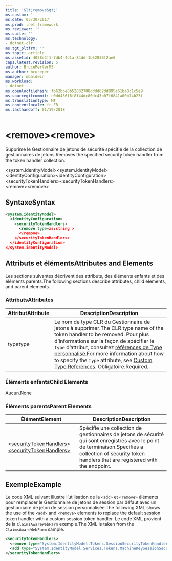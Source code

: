 ```yaml
---
title: '&lt;remove&gt;'
ms.custom: ''
ms.date: 03/30/2017
ms.prod: .net-framework
ms.reviewer: ''
ms.suite: ''
ms.technology:
- dotnet-clr
ms.tgt_pltfrm: ''
ms.topic: article
ms.assetid: 4058e2f1-7db4-4d1a-84dd-1b52836f2ae6
caps.latest.revision: 5
author: BrucePerlerMS
ms.author: bruceper
manager: mbaldwin
ms.workload:
- dotnet
ms.openlocfilehash: fb62bbe8b52032708dddd62dd895e61ba8c1c5e9
ms.sourcegitcommit: c0dd436f6f8f44dc80dc43b07f6841a00b74b23f
ms.translationtype: MT
ms.contentlocale: fr-FR
ms.lasthandoff: 01/19/2018
---
```

# <a name="ltremovegt"></a><span data-ttu-id="42cdc-102">&lt;remove&gt;</span><span class="sxs-lookup"><span data-stu-id="42cdc-102">&lt;remove&gt;</span></span>
<span data-ttu-id="42cdc-103">Supprime le Gestionnaire de jetons de sécurité spécifié de la collection de gestionnaires de jetons.</span><span class="sxs-lookup"><span data-stu-id="42cdc-103">Removes the specified security token handler from the token handler collection.</span></span>  
  
 <span data-ttu-id="42cdc-104">\<system.identityModel></span><span class="sxs-lookup"><span data-stu-id="42cdc-104">\<system.identityModel></span></span>  
<span data-ttu-id="42cdc-105">\<identityConfiguration></span><span class="sxs-lookup"><span data-stu-id="42cdc-105">\<identityConfiguration></span></span>  
<span data-ttu-id="42cdc-106">\<securityTokenHandlers></span><span class="sxs-lookup"><span data-stu-id="42cdc-106">\<securityTokenHandlers></span></span>  
<span data-ttu-id="42cdc-107">\<remove></span><span class="sxs-lookup"><span data-stu-id="42cdc-107">\<remove></span></span>  
  
## <a name="syntax"></a><span data-ttu-id="42cdc-108">Syntaxe</span><span class="sxs-lookup"><span data-stu-id="42cdc-108">Syntax</span></span>  
  
```xml  
<system.identityModel>  
  <identityConfiguration>  
    <securityTokenHandlers>  
      <remove type=xs:string >  
      </remove>  
    </securityTokenHandlers>  
  </identityConfiguration>  
</system.identityModel>  
```  
  
## <a name="attributes-and-elements"></a><span data-ttu-id="42cdc-109">Attributs et éléments</span><span class="sxs-lookup"><span data-stu-id="42cdc-109">Attributes and Elements</span></span>  
 <span data-ttu-id="42cdc-110">Les sections suivantes décrivent des attributs, des éléments enfants et des éléments parents.</span><span class="sxs-lookup"><span data-stu-id="42cdc-110">The following sections describe attributes, child elements, and parent elements.</span></span>  
  
### <a name="attributes"></a><span data-ttu-id="42cdc-111">Attributs</span><span class="sxs-lookup"><span data-stu-id="42cdc-111">Attributes</span></span>  
  
|<span data-ttu-id="42cdc-112">Attribut</span><span class="sxs-lookup"><span data-stu-id="42cdc-112">Attribute</span></span>|<span data-ttu-id="42cdc-113">Description</span><span class="sxs-lookup"><span data-stu-id="42cdc-113">Description</span></span>|  
|---------------|-----------------|  
|<span data-ttu-id="42cdc-114">type</span><span class="sxs-lookup"><span data-stu-id="42cdc-114">type</span></span>|<span data-ttu-id="42cdc-115">Le nom de type CLR du Gestionnaire de jetons à supprimer.</span><span class="sxs-lookup"><span data-stu-id="42cdc-115">The CLR type name of the token handler to be removed.</span></span> <span data-ttu-id="42cdc-116">Pour plus d’informations sur la façon de spécifier le `type` d’attribut, consultez [références de Type personnalisé](http://msdn.microsoft.com/library/7286d2e3-c63d-49fd-abdc-ce2705f22c24).</span><span class="sxs-lookup"><span data-stu-id="42cdc-116">For more information about how to specify the `type` attribute, see [Custom Type References](http://msdn.microsoft.com/library/7286d2e3-c63d-49fd-abdc-ce2705f22c24).</span></span> <span data-ttu-id="42cdc-117">Obligatoire.</span><span class="sxs-lookup"><span data-stu-id="42cdc-117">Required.</span></span>|  
  
### <a name="child-elements"></a><span data-ttu-id="42cdc-118">Éléments enfants</span><span class="sxs-lookup"><span data-stu-id="42cdc-118">Child Elements</span></span>  
 <span data-ttu-id="42cdc-119">Aucun.</span><span class="sxs-lookup"><span data-stu-id="42cdc-119">None</span></span>  
  
### <a name="parent-elements"></a><span data-ttu-id="42cdc-120">Éléments parents</span><span class="sxs-lookup"><span data-stu-id="42cdc-120">Parent Elements</span></span>  
  
|<span data-ttu-id="42cdc-121">Élément</span><span class="sxs-lookup"><span data-stu-id="42cdc-121">Element</span></span>|<span data-ttu-id="42cdc-122">Description</span><span class="sxs-lookup"><span data-stu-id="42cdc-122">Description</span></span>|  
|-------------|-----------------|  
|[<span data-ttu-id="42cdc-123">\<securityTokenHandlers></span><span class="sxs-lookup"><span data-stu-id="42cdc-123">\<securityTokenHandlers></span></span>](../../../../../docs/framework/configure-apps/file-schema/windows-identity-foundation/securitytokenhandlers.md)|<span data-ttu-id="42cdc-124">Spécifie une collection de gestionnaires de jetons de sécurité qui sont enregistrés avec le point de terminaison.</span><span class="sxs-lookup"><span data-stu-id="42cdc-124">Specifies a collection of security token handlers that are registered with the endpoint.</span></span>|  
  
## <a name="example"></a><span data-ttu-id="42cdc-125">Exemple</span><span class="sxs-lookup"><span data-stu-id="42cdc-125">Example</span></span>  
 <span data-ttu-id="42cdc-126">Le code XML suivant illustre l’utilisation de la `<add>` et `<remove>` éléments pour remplacer le Gestionnaire de jetons de session par défaut avec un gestionnaire de jeton de session personnalisée.</span><span class="sxs-lookup"><span data-stu-id="42cdc-126">The following XML shows the use of the `<add>` and `<remove>` elements to replace the default session token handler with a custom session token handler.</span></span> <span data-ttu-id="42cdc-127">Le code XML provient de la `ClaimsAwareWebFarm` exemple.</span><span class="sxs-lookup"><span data-stu-id="42cdc-127">The XML is taken from the `ClaimsAwareWebFarm` sample.</span></span>  
  
```xml  
<securityTokenHandlers>  
  <remove type="System.IdentityModel.Tokens.SessionSecurityTokenHandler, System.IdentityModel, Version=4.0.0.0, Culture=neutral, PublicKeyToken=b77a5c561934e089" />  
  <add type="System.IdentityModel.Services.Tokens.MachineKeySessionSecurityTokenHandler, System.IdentityModel.Services, Version=4.0.0.0, Culture=neutral, PublicKeyToken=b77a5c561934e089" />  
</securityTokenHandlers>  
```
